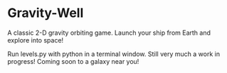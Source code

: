 Gravity-Well
============

A classic 2-D gravity orbiting game. Launch your ship from Earth and explore into space!

Run levels.py with python in a terminal window. Still very much a work in progress!
Coming soon to a galaxy near you!
